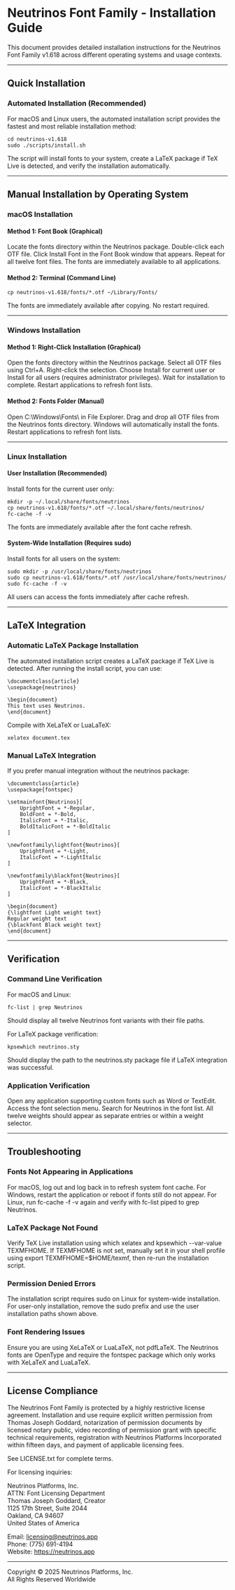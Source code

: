 # Neutrinos Font Family - Installation Guide

This document provides detailed installation instructions for the Neutrinos Font Family v1.618 across different operating systems and usage contexts.

---

## Quick Installation

### Automated Installation (Recommended)

For macOS and Linux users, the automated installation script provides the fastest and most reliable installation method:

```
cd neutrinos-v1.618
sudo ./scripts/install.sh
```

The script will install fonts to your system, create a LaTeX package if TeX Live is detected, and verify the installation automatically.

---

## Manual Installation by Operating System

### macOS Installation

#### Method 1: Font Book (Graphical)

Locate the fonts directory within the Neutrinos package. Double-click each OTF file. Click Install Font in the Font Book window that appears. Repeat for all twelve font files. The fonts are immediately available to all applications.

#### Method 2: Terminal (Command Line)

```
cp neutrinos-v1.618/fonts/*.otf ~/Library/Fonts/
```

The fonts are immediately available after copying. No restart required.

---

### Windows Installation

#### Method 1: Right-Click Installation (Graphical)

Open the fonts directory within the Neutrinos package. Select all OTF files using Ctrl+A. Right-click the selection. Choose Install for current user or Install for all users (requires administrator privileges). Wait for installation to complete. Restart applications to refresh font lists.

#### Method 2: Fonts Folder (Manual)

Open C:\Windows\Fonts\ in File Explorer. Drag and drop all OTF files from the Neutrinos fonts directory. Windows will automatically install the fonts. Restart applications to refresh font lists.

---

### Linux Installation

#### User Installation (Recommended)

Install fonts for the current user only:

```
mkdir -p ~/.local/share/fonts/neutrinos
cp neutrinos-v1.618/fonts/*.otf ~/.local/share/fonts/neutrinos/
fc-cache -f -v
```

The fonts are immediately available after the font cache refresh.

#### System-Wide Installation (Requires sudo)

Install fonts for all users on the system:

```
sudo mkdir -p /usr/local/share/fonts/neutrinos
sudo cp neutrinos-v1.618/fonts/*.otf /usr/local/share/fonts/neutrinos/
sudo fc-cache -f -v
```

All users can access the fonts immediately after cache refresh.

---

## LaTeX Integration

### Automatic LaTeX Package Installation

The automated installation script creates a LaTeX package if TeX Live is detected. After running the install script, you can use:

```
\documentclass{article}
\usepackage{neutrinos}

\begin{document}
This text uses Neutrinos.
\end{document}
```

Compile with XeLaTeX or LuaLaTeX:

```
xelatex document.tex
```

### Manual LaTeX Integration

If you prefer manual integration without the neutrinos package:

```
\documentclass{article}
\usepackage{fontspec}

\setmainfont{Neutrinos}[
    UprightFont = *-Regular,
    BoldFont = *-Bold,
    ItalicFont = *-Italic,
    BoldItalicFont = *-BoldItalic
]

\newfontfamily\lightfont{Neutrinos}[
    UprightFont = *-Light,
    ItalicFont = *-LightItalic
]

\newfontfamily\blackfont{Neutrinos}[
    UprightFont = *-Black,
    ItalicFont = *-BlackItalic
]

\begin{document}
{\lightfont Light weight text}
Regular weight text
{\blackfont Black weight text}
\end{document}
```

---

## Verification

### Command Line Verification

For macOS and Linux:

```
fc-list | grep Neutrinos
```

Should display all twelve Neutrinos font variants with their file paths.

For LaTeX package verification:

```
kpsewhich neutrinos.sty
```

Should display the path to the neutrinos.sty package file if LaTeX integration was successful.

### Application Verification

Open any application supporting custom fonts such as Word or TextEdit. Access the font selection menu. Search for Neutrinos in the font list. All twelve weights should appear as separate entries or within a weight selector.

---

## Troubleshooting

### Fonts Not Appearing in Applications

For macOS, log out and log back in to refresh system font cache. For Windows, restart the application or reboot if fonts still do not appear. For Linux, run fc-cache -f -v again and verify with fc-list piped to grep Neutrinos.

### LaTeX Package Not Found

Verify TeX Live installation using which xelatex and kpsewhich --var-value TEXMFHOME. If TEXMFHOME is not set, manually set it in your shell profile using export TEXMFHOME=$HOME/texmf, then re-run the installation script.

### Permission Denied Errors

The installation script requires sudo on Linux for system-wide installation. For user-only installation, remove the sudo prefix and use the user installation paths shown above.

### Font Rendering Issues

Ensure you are using XeLaTeX or LuaLaTeX, not pdfLaTeX. The Neutrinos fonts are OpenType and require the fontspec package which only works with XeLaTeX and LuaLaTeX.

---

## License Compliance

The Neutrinos Font Family is protected by a highly restrictive license agreement. Installation and use require explicit written permission from Thomas Joseph Goddard, notarization of permission documents by licensed notary public, video recording of permission grant with specific technical requirements, registration with Neutrinos Platforms Incorporated within fifteen days, and payment of applicable licensing fees.

See LICENSE.txt for complete terms.

For licensing inquiries:

Neutrinos Platforms, Inc.  
ATTN: Font Licensing Department  
Thomas Joseph Goddard, Creator  
1125 17th Street, Suite 2044  
Oakland, CA 94607  
United States of America

Email: licensing@neutrinos.app  
Phone: (775) 691-4194  
Website: https://neutrinos.app

---

Copyright © 2025 Neutrinos Platforms, Inc.  
All Rights Reserved Worldwide
